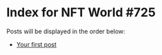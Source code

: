 # Index for NFT World #725
Posts will be displayed in the order below:

- [Your first post](./001-first.md)

